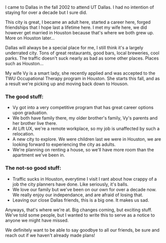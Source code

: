 <!--
{
  "title": "Houston Bound",
  "tags": ['life', 'personal']
}
-->


I came to Dallas in the fall 2002 to attend UT Dallas. I had no intention of staying for over a decade but I sure did. 

This city is great, I became an adult here, started a career here, forged friendships that I hope last a lifetime here. I met my wife here, we did however get married in Houston because that's where we both grew up. More on Houston later...

Dallas will always be a special place for me, I still think it's a largely underrated city. Tons of great restaurants, good bars, local breweries, cool parks. The traffic doesn't suck nearly as bad as some other places. Places such as Houston... 

My wife Vy is a smart lady, she recently applied and was accepted to the TWU Occupational Therapy program in Houston. She starts this fall, and as a result we're picking up and moving back down to Houson.

### The good stuff:

- Vy got into a very competitive program that has great career options upon graduation.
- We both have family there, my older brother's family, Vy's parents and her brother live there.
- At Lift UX, we're a remote workplace, so my job is unaffected by such a relocation.
- A new city to explore. We were children last we were in Houston, we are looking forward to experiencing the city as adults.
- We're planning on renting a house, so we'll have more room than the apartment we've been in.

### The not-so good stuff:

- Traffic sucks in Houston, everytime I visit I rant about how crappy of a job the city planners have done. Like seriously, it's balls.
- We love our family but we've been on our own for over a decade now. We really enjoy our independance, and are afraid of losing that. 
- Leaving our close Dallas friends, this is a big one. It makes us sad.

Anyways, that's where we're at. Big changes coming, but exciting stuff. We've told some people, but I wanted to write this to serve as a notice to anyone we might have missed. 

We definitely want to be able to say goodbye to all our friends, be sure and reach out if we haven't already made plans!


